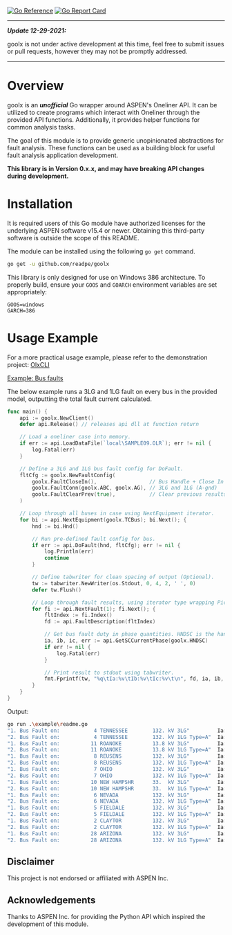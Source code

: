 [![Go Reference](https://pkg.go.dev/badge/github.com/readpe/goolx.svg)](https://pkg.go.dev/github.com/readpe/goolx)
[![Go Report Card](https://goreportcard.com/badge/github.com/readpe/goolx)](https://goreportcard.com/report/github.com/readpe/goolx)

---

**_Update 12-29-2021:_**  

goolx is not under active development at this time, feel free to submit issues or pull requests, however they may not be promptly addressed.

---

# Overview

goolx is an **_unofficial_** Go wrapper around ASPEN's Oneliner API. It can be utilized to create programs which interact with Oneliner through the provided API functions. Additionally, it provides helper functions for common analysis tasks.

The goal of this module is to provide generic unopinionated abstractions for fault analysis. These functions can be used as a building block for useful fault analysis application development.

**This library is in Version 0.x.x, and may have breaking API changes during development.** 

# Installation
It is required users of this Go module have authorized licenses for the underlying ASPEN software v15.4 or newer. Obtaining this third-party software is outside the scope of this README. 

The module can be installed using the following `go get` command.
```bash
go get -u github.com/readpe/goolx
```

This library is only designed for use on Windows 386 architecture. To properly build, ensure your `GOOS` and `GOARCH` environment variables are set appropriately:

```
GOOS=windows
GARCH=386
```

# Usage Example
For a more practical usage example, please refer to the demonstration project: [OlxCLI](https://github.com/readpe/olxcli)

[Example: Bus faults](example/readme.go)

The below example runs a 3LG and 1LG fault on every bus in the provided model, outputting the total fault current calculated.
```go
func main() {
	api := goolx.NewClient()
	defer api.Release() // releases api dll at function return

	// Load a oneliner case into memory.
	if err := api.LoadDataFile(`local\SAMPLE09.OLR`); err != nil {
		log.Fatal(err)
	}

	// Define a 3LG and 1LG bus fault config for DoFault.
	fltCfg := goolx.NewFaultConfig(
		goolx.FaultCloseIn(),                 // Bus Handle + Close In = bus fault
		goolx.FaultConn(goolx.ABC, goolx.AG), // 3LG and 1LG (A-gnd)
		goolx.FaultClearPrev(true),           // Clear previous results
	)

	// Loop through all buses in case using NextEquipment iterator.
	for bi := api.NextEquipment(goolx.TCBus); bi.Next(); {
		hnd := bi.Hnd()

		// Run pre-defined fault config for bus.
		if err := api.DoFault(hnd, fltCfg); err != nil {
			log.Println(err)
			continue
		}

		// Define tabwriter for clean spacing of output (Optional).
		tw := tabwriter.NewWriter(os.Stdout, 0, 4, 2, ' ', 0)
		defer tw.Flush()

		// Loop through fault results, using iterator type wrapping Pickfault method.
		for fi := api.NextFault(1); fi.Next(); {
			fltIndex := fi.Index()
			fd := api.FaultDescription(fltIndex)

			// Get bus fault duty in phase quantities. HNDSC is the handle for total short circuit current.
			ia, ib, ic, err := api.GetSCCurrentPhase(goolx.HNDSC)
			if err != nil {
				log.Fatal(err)
			}

			// Print result to stdout using tabwriter.
			fmt.Fprintf(tw, "%q\tIa:%v\tIb:%v\tIc:%v\t\n", fd, ia, ib, ic)
		}
	}
}
```

Output:
```bash
go run .\example\readme.go
"1. Bus Fault on:           4 TENNESSEE        132. kV 3LG"         Ia:4342.50∠-78.8°  Ib:4342.50∠161.2°  Ic:4342.50∠41.2°  
"2. Bus Fault on:           4 TENNESSEE        132. kV 1LG Type=A"  Ia:3690.63∠-79.4°  Ib:0.00∠0.0°       Ic:0.00∠0.0°
"1. Bus Fault on:          11 ROANOKE          13.8 kV 3LG"         Ia:50997.07∠-120.3°  Ib:50997.07∠119.7°  Ic:50997.07∠-0.3°
"2. Bus Fault on:          11 ROANOKE          13.8 kV 1LG Type=A"  Ia:47521.65∠-120.4°  Ib:0.00∠-123.2°     Ic:0.00∠-117.5°
"1. Bus Fault on:           8 REUSENS          132. kV 3LG"         Ia:5122.25∠-86.0°  Ib:5122.25∠154.0°  Ic:5122.25∠34.0°
"2. Bus Fault on:           8 REUSENS          132. kV 1LG Type=A"  Ia:5106.25∠-86.2°  Ib:0.00∠0.0°       Ic:0.00∠0.0°
"1. Bus Fault on:           7 OHIO             132. kV 3LG"         Ia:4286.88∠-80.9°  Ib:4286.88∠159.1°  Ic:4286.88∠39.1°
"2. Bus Fault on:           7 OHIO             132. kV 1LG Type=A"  Ia:4297.44∠-80.9°  Ib:0.00∠-32.8°     Ic:0.00∠-153.2°
"1. Bus Fault on:          10 NEW HAMPSHR      33.  kV 3LG"         Ia:8599.81∠-90.6°  Ib:8599.81∠149.4°  Ic:8599.81∠29.4°
"2. Bus Fault on:          10 NEW HAMPSHR      33.  kV 1LG Type=A"  Ia:8864.15∠-90.6°  Ib:0.00∠-29.7°     Ic:0.00∠-153.9°
"1. Bus Fault on:           6 NEVADA           132. kV 3LG"         Ia:5791.65∠-85.7°  Ib:5791.65∠154.3°  Ic:5791.65∠34.3°
"2. Bus Fault on:           6 NEVADA           132. kV 1LG Type=A"  Ia:5797.66∠-85.9°  Ib:0.00∠-32.4°     Ic:0.00∠-152.7°
"1. Bus Fault on:           5 FIELDALE         132. kV 3LG"         Ia:6657.30∠-86.8°  Ib:6657.30∠153.2°  Ic:6657.30∠33.2°
"2. Bus Fault on:           5 FIELDALE         132. kV 1LG Type=A"  Ia:6670.71∠-86.7°  Ib:0.00∠144.9°     Ic:0.00∠34.2°
"1. Bus Fault on:           2 CLAYTOR          132. kV 3LG"         Ia:5395.45∠-85.0°  Ib:5395.45∠155.0°  Ic:5395.45∠35.0°
"2. Bus Fault on:           2 CLAYTOR          132. kV 1LG Type=A"  Ia:5333.50∠-85.1°  Ib:0.00∠0.0°       Ic:0.00∠0.0°
"1. Bus Fault on:          28 ARIZONA          132. kV 3LG"         Ia:3659.65∠-82.4°  Ib:3659.65∠157.6°  Ic:3659.65∠37.6°
"2. Bus Fault on:          28 ARIZONA          132. kV 1LG Type=A"  Ia:2890.36∠-81.2°  Ib:0.00∠-42.4°     Ic:0.00∠-143.8°
```

## Disclaimer
This project is not endorsed or affiliated with ASPEN Inc.

## Acknowledgements
Thanks to ASPEN Inc. for providing the Python API which inspired the development of this module.
